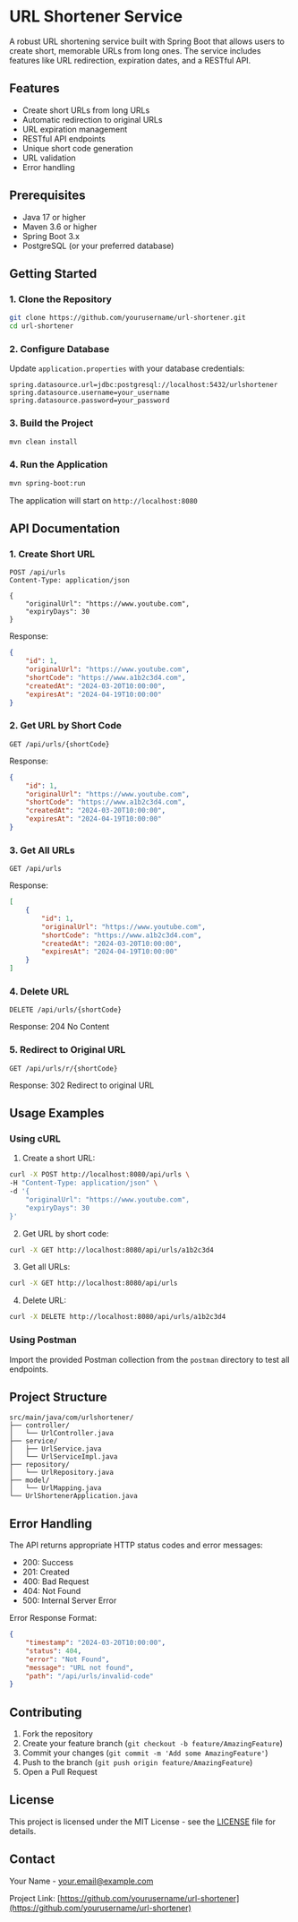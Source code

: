 # URL Shortener Service

A robust URL shortening service built with Spring Boot that allows users to create short, memorable URLs from long ones. The service includes features like URL redirection, expiration dates, and a RESTful API.

## Features

- Create short URLs from long URLs
- Automatic redirection to original URLs
- URL expiration management
- RESTful API endpoints
- Unique short code generation
- URL validation
- Error handling

## Prerequisites

- Java 17 or higher
- Maven 3.6 or higher
- Spring Boot 3.x
- PostgreSQL (or your preferred database)

## Getting Started

### 1. Clone the Repository
```bash
git clone https://github.com/yourusername/url-shortener.git
cd url-shortener
```

### 2. Configure Database
Update `application.properties` with your database credentials:
```properties
spring.datasource.url=jdbc:postgresql://localhost:5432/urlshortener
spring.datasource.username=your_username
spring.datasource.password=your_password
```

### 3. Build the Project
```bash
mvn clean install
```

### 4. Run the Application
```bash
mvn spring-boot:run
```

The application will start on `http://localhost:8080`

## API Documentation

### 1. Create Short URL
```http
POST /api/urls
Content-Type: application/json

{
    "originalUrl": "https://www.youtube.com",
    "expiryDays": 30
}
```

Response:
```json
{
    "id": 1,
    "originalUrl": "https://www.youtube.com",
    "shortCode": "https://www.a1b2c3d4.com",
    "createdAt": "2024-03-20T10:00:00",
    "expiresAt": "2024-04-19T10:00:00"
}
```

### 2. Get URL by Short Code
```http
GET /api/urls/{shortCode}
```

Response:
```json
{
    "id": 1,
    "originalUrl": "https://www.youtube.com",
    "shortCode": "https://www.a1b2c3d4.com",
    "createdAt": "2024-03-20T10:00:00",
    "expiresAt": "2024-04-19T10:00:00"
}
```

### 3. Get All URLs
```http
GET /api/urls
```

Response:
```json
[
    {
        "id": 1,
        "originalUrl": "https://www.youtube.com",
        "shortCode": "https://www.a1b2c3d4.com",
        "createdAt": "2024-03-20T10:00:00",
        "expiresAt": "2024-04-19T10:00:00"
    }
]
```

### 4. Delete URL
```http
DELETE /api/urls/{shortCode}
```

Response: 204 No Content

### 5. Redirect to Original URL
```http
GET /api/urls/r/{shortCode}
```

Response: 302 Redirect to original URL

## Usage Examples

### Using cURL

1. Create a short URL:
```bash
curl -X POST http://localhost:8080/api/urls \
-H "Content-Type: application/json" \
-d '{
    "originalUrl": "https://www.youtube.com",
    "expiryDays": 30
}'
```

2. Get URL by short code:
```bash
curl -X GET http://localhost:8080/api/urls/a1b2c3d4
```

3. Get all URLs:
```bash
curl -X GET http://localhost:8080/api/urls
```

4. Delete URL:
```bash
curl -X DELETE http://localhost:8080/api/urls/a1b2c3d4
```

### Using Postman

Import the provided Postman collection from the `postman` directory to test all endpoints.

## Project Structure

```
src/main/java/com/urlshortener/
├── controller/
│   └── UrlController.java
├── service/
│   ├── UrlService.java
│   └── UrlServiceImpl.java
├── repository/
│   └── UrlRepository.java
├── model/
│   └── UrlMapping.java
└── UrlShortenerApplication.java
```

## Error Handling

The API returns appropriate HTTP status codes and error messages:

- 200: Success
- 201: Created
- 400: Bad Request
- 404: Not Found
- 500: Internal Server Error

Error Response Format:
```json
{
    "timestamp": "2024-03-20T10:00:00",
    "status": 404,
    "error": "Not Found",
    "message": "URL not found",
    "path": "/api/urls/invalid-code"
}
```

## Contributing

1. Fork the repository
2. Create your feature branch (`git checkout -b feature/AmazingFeature`)
3. Commit your changes (`git commit -m 'Add some AmazingFeature'`)
4. Push to the branch (`git push origin feature/AmazingFeature`)
5. Open a Pull Request

## License

This project is licensed under the MIT License - see the [LICENSE](LICENSE) file for details.

## Contact

Your Name - your.email@example.com

Project Link: [https://github.com/yourusername/url-shortener](https://github.com/yourusername/url-shortener) 